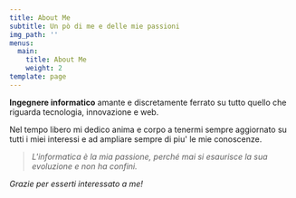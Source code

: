 ```yaml
---
title: About Me
subtitle: Un pò di me e delle mie passioni
img_path: ''
menus:
  main:
    title: About Me
    weight: 2
template: page
---
```

**Ingegnere informatico** amante e discretamente ferrato su tutto quello che riguarda tecnologia, innovazione e web.

Nel tempo libero mi dedico anima e corpo a tenermi sempre aggiornato su tutti i miei interessi e ad ampliare sempre di piu' le mie conoscenze.

> *L'informatica è la mia passione, perché mai si esaurisce la sua evoluzione e non ha confini.*

*Grazie per esserti interessato a me!*
